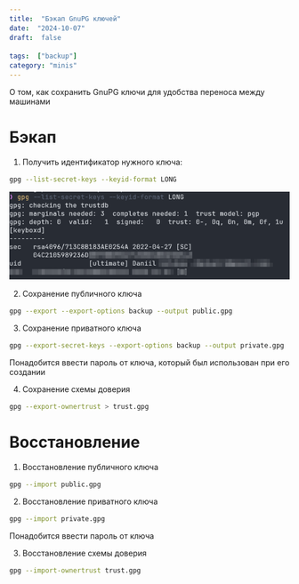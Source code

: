 ```yaml
---
title:  "Бэкап GnuPG ключей"
date:  "2024-10-07"
draft:  false

tags:  ["backup"]
category: "minis"
---
```


О том, как сохранить GnuPG ключи для удобства переноса между машинами

<!--more-->

# Бэкап

1. Получить идентификатор нужного ключа:

```bash
gpg --list-secret-keys --keyid-format LONG
```

![Список GPG-ключей](1.png)

2. Сохранение публичного ключа

```bash
gpg --export --export-options backup --output public.gpg
```

3. Сохранение приватного ключа

```bash
gpg --export-secret-keys --export-options backup --output private.gpg
```

Понадобится ввести пароль от ключа, который был использован при его создании

4. Сохранение схемы доверия

```bash
gpg --export-ownertrust > trust.gpg
```

# Восстановление

1. Восстановление публичного ключа

```bash
gpg --import public.gpg
```

2. Восстановление приватного ключа

```bash
gpg --import private.gpg
```

Понадобится ввести пароль от ключа

3. Восстановление схемы доверия

```bash
gpg --import-ownertrust trust.gpg
```
